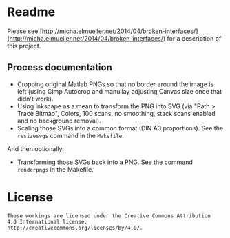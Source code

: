 # Readme 

Please see [http://micha.elmueller.net/2014/04/broken-interfaces/](http://micha.elmueller.net/2014/04/broken-interfaces/)
for a description of this project.


## Process documentation

 * Cropping original Matlab PNGs so that no border around the image is left 
   (using Gimp Autocrop and manullay adjusting Canvas size once that didn't 
   work).
 * Using Inkscape as a mean to transform the PNG into SVG (via "Path > Trace
   Bitmap", Colors, 100 scans, no smoothing, stack scans enabled and no
   background removal).
 * Scaling those SVGs into a common format (DIN A3 proportions). See the
   `resizesvgs` command in the `Makefile`.

And then optionally:

 * Transforming those SVGs back into a PNG. See the command `renderpngs` in
   the Makefile.


# License

	These workings are licensed under the Creative Commons Attribution
	4.0 International license: http://creativecommons.org/licenses/by/4.0/.
